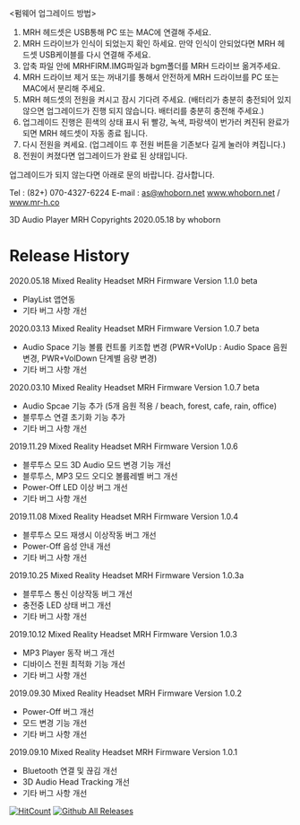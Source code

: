 <펌웨어 업그레이드 방법>
1. MRH 헤드셋은 USB통해 PC 또는 MAC에 연결해 주세요.
2. MRH 드라이브가 인식이 되었는지 확인 하세요. 만약 인식이 안되었다면 MRH 헤드셋 USB케이블를 다시 연결해 주세요.
3. 압축 파일 안에 MRHFIRM.IMG파일과 bgm폴더를 MRH 드라이브 옮겨주세요.
4. MRH 드라이브 제거 또는 꺼내기를 통해서 안전하게 MRH 드라이브를 PC 또는 MAC에서 분리해 주세요.
5. MRH 헤드셋의 전원을 켜시고 잠시 기다려 주세요. (배터리가 충분히 충전되어 있지 않으면 업그레이드가 진행 되지 않습니다. 배터리를 충분히 충전해 주세요.)
6. 업그레이드 진행은 흰색의 상태 표시 뒤 빨강, 녹색, 파랑색이 번가러 켜진뒤 완료가 되면 MRH 헤드셋이 자동 종료 됩니다.
7. 다시 전원을 켜세요. (업그레이드 후 전원 버튼을 기존보다 길게 눌러야 켜집니다.)
8. 전원이 켜졌다면 업그레이드가 완료 된 상태입니다.

업그레이드가 되지 않는다면 아래로 문의 바랍니다.
감사합니다.

Tel : (82+) 070-4327-6224
E-mail : as@whoborn.net
www.whoborn.net / www.mr-h.co 

3D Audio Player MRH Copyrights 2020.05.18 by whoborn


# Release History

2020.05.18
Mixed Reality Headset MRH Firmware Version 1.1.0 beta 
- PlayList 앱연동
- 기타 버그 사항 개선

2020.03.13
Mixed Reality Headset MRH Firmware Version 1.0.7 beta 
- Audio Space 기능 볼륨 컨트롤 키조합 변경
  (PWR+VolUp : Audio Space 음원 변경, PWR+VolDown 단계별 음량 변경)
- 기타 버그 사항 개선

2020.03.10
Mixed Reality Headset MRH Firmware Version 1.0.7 beta
- Audio Spcae 기능 추가 (5개 음원 적용 / beach, forest, cafe, rain, office)
- 블루투스 연결 초기화 기능 추가
- 기타 버그 사항 개선

2019.11.29
Mixed Reality Headset MRH Firmware Version 1.0.6
- 블루투스 모드 3D Audio 모드 변경 기능 개선
- 블루투스, MP3 모드 오디오 볼륨레벨 버그 개선
- Power-Off LED 이상 버그 개선
- 기타 버그 사항 개선

2019.11.08
Mixed Reality Headset MRH Firmware Version 1.0.4
- 블루투스 모드 재생시 이상작동 버그 개선
- Power-Off 음성 안내 개선
- 기타 버그 사항 개선

2019.10.25
Mixed Reality Headset MRH Firmware Version 1.0.3a
- 블루투스 통신 이상작동 버그 개선
- 충전중 LED 상태 버그 개선
- 기타 버그 사항 개선

2019.10.12
Mixed Reality Headset MRH Firmware Version 1.0.3
- MP3 Player 동작 버그 개선
- 디바이스 전원 최적화 기능 개선
- 기타 버그 사항 개선

2019.09.30
Mixed Reality Headset MRH Firmware Version 1.0.2
- Power-Off 버그 개선
- 모드 변경 기능 개선
- 기타 버그 사항 개선

2019.09.10
Mixed Reality Headset MRH Firmware Version 1.0.1
- Bluetooth 연결 및 끊김 개선
- 3D Audio Head Tracking 개선
- 기타 버그 사항 개선

[![HitCount](http://hits.dwyl.io/whoborn/https://githubcom/whoborn/mrh.svg)](http://hits.dwyl.io/whoborn/https://githubcom/whoborn/mrh)
[![Github All Releases](https://img.shields.io/github/downloads/whoborn/mrh/total.svg)](https://img.shields.io/github/downloads/whoborn/mrh)
